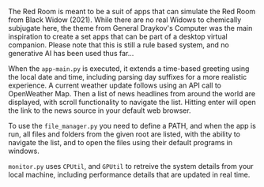 The Red Room is meant to be a suit of apps that can simulate the Red Room from Black Widow (2021). While there are no real Widows to chemically subjugate here, the theme from General Draykov's Computer was the main inspiration to create a set apps that can be part of a desktop virtual companion. Please note that this is still a rule based system, and no generative AI has been used thus far... 

When the `app-main.py` is executed, it extends a time-based greeting using the local date and time, including parsing day suffixes for a more realistic experience. A current weather update follows using an API call to OpenWeather Map. Then a list of news headlines from around the world are displayed, with scroll functionality to navigate the list. Hitting enter will open the link to the news source in your default web browser.

To use the `file_manager.py` you need to define a PATH, and when the app is run, all files and folders from the given root are listed, with the ability to navigate the list, and to open the files using their default programs in windows.

`monitor.py` uses `CPUtil`, and `GPUtil` to retreive the system details from your local machine, including performance details that are updated in real time.
